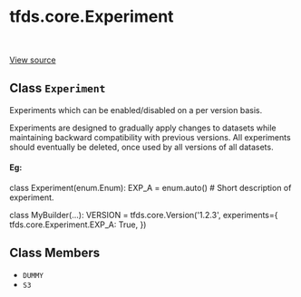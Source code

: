 <div itemscope itemtype="http://developers.google.com/ReferenceObject">
<meta itemprop="name" content="tfds.core.Experiment" />
<meta itemprop="path" content="Stable" />
<meta itemprop="property" content="DUMMY"/>
<meta itemprop="property" content="S3"/>
</div>

# tfds.core.Experiment

<table class="tfo-notebook-buttons tfo-api" align="left">
</table>

<a target="_blank" href="https://github.com/tensorflow/datasets/tree/master/tensorflow_datasets/core/utils/version.py">View
source</a>

## Class `Experiment`

Experiments which can be enabled/disabled on a per version basis.

<!-- Placeholder for "Used in" -->

Experiments are designed to gradually apply changes to datasets while
maintaining backward compatibility with previous versions. All experiments
should eventually be deleted, once used by all versions of all datasets.

#### Eg:

class Experiment(enum.Enum): EXP_A = enum.auto() # Short description of
experiment.

class MyBuilder(...): VERSION = tfds.core.Version('1.2.3', experiments={
tfds.core.Experiment.EXP_A: True, })

## Class Members

*   `DUMMY` <a id="DUMMY"></a>
*   `S3` <a id="S3"></a>
